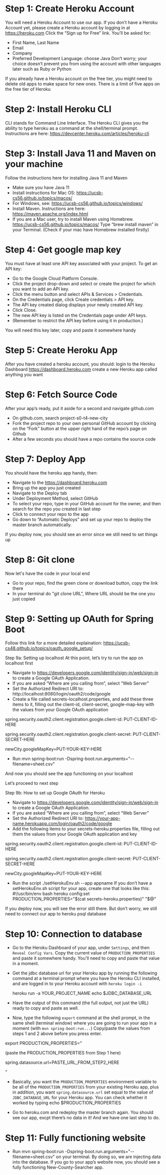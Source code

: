 # Step 1: Create Heroku Account 

You will need a Heroku Account to use our app. 
If you don’t have a Heroku Account yet, please create a Heroku account by logging in at https://heroku.com
Click the “Sign up for Free” link.
You’ll be asked for:
* First Name, Last Name
* Email 
* Company 
* Preferred Development Language: choose Java
Don’t worry; your choice doesn’t prevent you from using the account with other languages later such as Ruby or Python

If you already have a Heroku account on the free tier, you might need to delete old apps to make space for new ones. There is a limit of five apps on the free tier of Heroku 
 
# Step 2: Install Heroku CLI 
CLI stands for Command Line Interface. The Heroku CLI gives you the ability to type heroku as a command at the shell/terminal prompt.
Instructions are here: https://devcenter.heroku.com/articles/heroku-cli
 
# Step 3: Install Java 11 and Maven on your machine
Follow the instructions here for installing Java 11 and Maven
* Make sure you have Java 11
* Install instructions for Mac OS: https://ucsb-cs56.github.io/topics/macos/
* For Windows, see: https://ucsb-cs56.github.io/topics/windows/
* Install Maven. Instructions are here: https://maven.apache.org/index.html
* If you are a Mac user, try to install Maven using Homebrew. https://ucsb-cs56.github.io/topics/macos/ Type “brew install maven” in your Terminal. (Check if your mac have Homebrew installed firstly)
 
# Step 4: Get google map key
You must have at least one API key associated with your project.
To get an API key:
* Go to the Google Cloud Platform Console.
* Click the project drop-down and select or create the project for which you want to add an API key.
* Click the menu button  and select APIs & Services > Credentials.
* On the Credentials page, click Create credentials > API key.
* The API key created dialog displays your newly created API key.
* Click Close.
* The new API key is listed on the Credentials page under API keys.
* (Remember to restrict the API key before using it in production.)

You will need this key later, copy and paste it somewhere handy



# Step 5: Create Heroku App 
After you have created a heroku account, you should:
login to the Heroku Dashboard https://dashboard.heroku.com
create a new Heroku app called anything you want
 
# Step 6: Fetch Source Code
After your app’s ready, put it aside for a second and navigate github.com
* On github.com, search project-s0-t4-new-city
* Fork the project repo to your own personal GitHub account by clicking on the “Fork” button at the upper right hand of the repo’s page on Github
* After a few seconds you should have a repo contains the source code

# Step 7: Deploy App 
You should have the heroku app handy, then:
* Navigate to the https://dashboard.heroku.com
* Bring up the app you just created
* Navigate to the Deploy tab
* Under Deployment Method, select GitHub
* To select your repo, type in your GitHub account for the owner, and then search for the repo you created in last step
* Click to connect your repo to the app
* Go down to “Automatic Deploys” and set up your repo to deploy the master branch automatically.

If you deploy now, you should see an error since we still need to set things up 
 
# Step 8: Git clone
Now let's have the code in your local end
* Go to your repo, find the green clone or download button, copy the link there
* In your terminal do "git clone URL", Where URL should be the one you just copied

# Step 9: Setting up OAuth for Spring Boot

Follow this link for a more detailed explaination: https://ucsb-cs48.github.io/topics/oauth_google_setup/

Step 9a: Setting up localhost
At this point, let’s try to run the app on localhost first
* Navigate to https://developers.google.com/identity/sign-in/web/sign-in to create a Google OAuth Application.
* If you are asked “Where are you calling from”, select “Web Server”
* Set the Authorized Redirect URI to: http://localhost:8080/login/oauth2/code/google
* Create a file called secrets-localhost.properties, and add these three items to it, filling out the client-id, client-secret, google-map-key with the values from your Google OAuth application

spring.security.oauth2.client.registration.google.client-id: PUT-CLIENT-ID-HERE

spring.security.oauth2.client.registration.google.client-secret: PUT-CLIENT-SECRET-HERE

newCity.googleMapKey=PUT-YOUR-KEY-HERE

* Run mvn spring-boot:run -Dspring-boot.run.arguments="--filename=sheet.csv"

And now you should see the app functioning on your localhost

Let’s proceed to next step
 

Step 9b: How to set up Google OAuth for Heroku
* Navigate to https://developers.google.com/identity/sign-in/web/sign-in to create a Google OAuth Application.
* If you are asked “Where are you calling from”, select “Web Server”
* Set the Authorized Redirect URI to: https://your-app-name.herokuapp.com/login/oauth2/code/google
* Add the following items to your secrets-heroku.properties file, filling out them the values from your Google OAuth application and key

spring.security.oauth2.client.registration.google.client-id: PUT-CLIENT-ID-HERE

spring.security.oauth2.client.registration.google.client-secret: PUT-CLIENT-SECRET-HERE

newCity.googleMapKey=PUT-YOUR-KEY-HERE
 
* Run the script ./setHerokuEnv.sh --app appname
If you don’t have a setHerokuEnv.sh script for your app, create one that looks like this:
#!/usr/bin/env bash
heroku config:set PRODUCTION_PROPERTIES="$(cat secrets-heroku.properties)" "$@"

If you deploy now, you will see the error still there. But don’t worry, we still need to connect our app to heroku psql database

# Step 10: Connection to database
* Go to the Heroku Dashboard of your app, under `Settings`, and then `Reveal Config Vars`. Copy the current value of `PRODUCTION_PROPERTIES` and paste it somewhere handy.  You'll need to copy and paste that value in a moment.

* Get the jdbc database url for your Heroku app by running the following command at a terminal prompt where you have the Heroku CLI installed, and are logged in to your Heroku account with `heroku login -i`

  heroku run -a YOUR_PROJECT_NAME echo \$JDBC_DATABASE_URL

* Have the output of this command (the full output, not just the URL) ready to copy and paste as well.

* Now, type the following `export` command at the shell prompt, in the same shell (terminal window) where you are going to run your app in a moment (with `mvn spring-boot:run...`)
Copy/paste the values from steps 1 and 2 above before you press enter.


export PRODUCTION_PROPERTIES="

(paste the PRODUCTION_PROPERTIES from Step 1 here)

spring.datasource.url=PASTE_URL_FROM_STEP2_HERE

"

* Basically, you want the `PRODUCTION_PROPERTIES` environment variable to be all of the `PRODUCTION_PROPERTIES` from your existing Heroku app, plus in addition, you want `spring.datasource.url` set equal to the value of `JDBC_DATABASE_URL` for your Heroku app. You can check whether it worked by typing
echo $PRODUCTION_PROPERTIES

* Go to heroku.com and redeploy the master branch again. You should see our app, excpt there’s no data in it! And we have one last step to do.

# Step 11: Fully functioning website
* Run mvn spring-boot:run -Dspring-boot.run.arguments="--filename=sheet.csv" on your terminal. By doing so, we are injecting data into the database. If you go to your app’s website now, you should see a fully functioning New-County-Searcher app.

